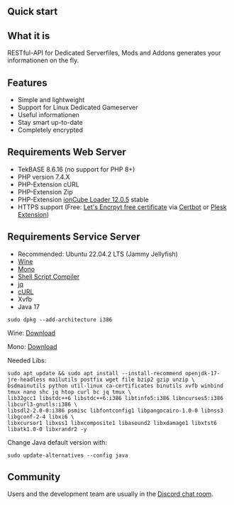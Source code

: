 ## Quick start

## What it is

RESTful-API for Dedicated Serverfiles, Mods and Addons generates your informationen on the fly.


## Features

- Simple and lightweight
- Support for Linux Dedicated Gameserver
- Useful informationen
- Stay smart up-to-date
- Completely encrypted

## Requirements Web Server
 
- TekBASE 8.6.16 (no support for PHP 8+)
- PHP version 7.4.X 
- PHP-Extension cURL
- PHP-Extension Zip 
- PHP-Extension [ionCube Loader 12.0.5](https://ioncube.com/lw) stable
- HTTPS support (Free: [Let's Encrpyt free certificate](https://letsencrypt.org/de/) via [Certbot](https://certbot.eff.org/) or [Plesk Extension](https://www.plesk.com/extensions/letsencrypt/))


## Requirements Service Server

- Recommended: Ubuntu 22.04.2 LTS (Jammy Jellyfish)
- [Wine](https://www.winehq.org/)
- [Mono](https://www.mono-project.com/download/stable/#download-lin)
- [Shell Script Compiler](https://github.com/neurobin/shc)
- [jq](https://stedolan.github.io/jq/)
- [cURL](https://wiki.ubuntuusers.de/cURL/)
- Xvfb
- Java 17

```ssh
sudo dpkg --add-architecture i386
```

Wine:
[Download](https://wiki.winehq.org/Download)

Mono:
[Download](https://www.mono-project.com/download/stable/#download-lin)

Needed Libs:
```ssh
sudo apt update && sudo apt install --install-recommend openjdk-17-jre-headless mailutils postfix wget file bzip2 gzip unzip \
bsdmainutils python util-linux ca-certificates binutils xvfb winbind tmux nano shc jq htop curl bc jq tmux \
lib32gcc1 libstdc++6 libstdc++6:i386 libtinfo5:i386 libncurses5:i386 libcurl3-gnutls:i386 \
libsdl2-2.0-0:i386 psmisc libfontconfig1 libpangocairo-1.0-0 libnss3 libgconf-2-4 libxi6 \
libxcursor1 libxss1 libxcomposite1 libasound2 libxdamage1 libxtst6 libatk1.0-0 libxrandr2 -y
```

Change Java default version with:
```ssh
sudo update-alternatives --config java
```

## Community


Users and the development team are usually in the [Discord chat room](https://celltek.de/discord).
